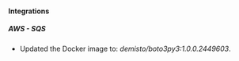 
#### Integrations

##### AWS - SQS

- Updated the Docker image to: *demisto/boto3py3:1.0.0.2449603*.


